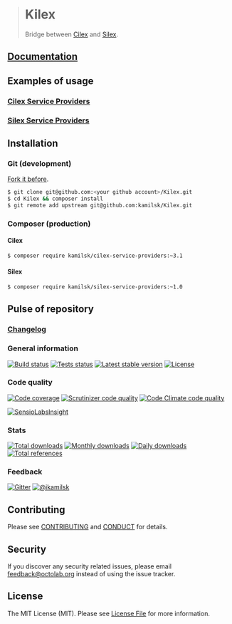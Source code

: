 > # Kilex
>
> Bridge between [Cilex](https://github.com/Cilex/Cilex) and [Silex](https://github.com/silexphp/Silex).

## [Documentation](http://kamilsk.github.io/Kilex/)

## Examples of usage

### [Cilex Service Providers](https://github.com/kamilsk/CilexServiceProviders)

### [Silex Service Providers](https://github.com/kamilsk/SilexServiceProviders)

## Installation

### Git (development)

[Fork it before](https://github.com/kamilsk/Kilex/fork).

```bash
$ git clone git@github.com:<your github account>/Kilex.git
$ cd Kilex && composer install
$ git remote add upstream git@github.com:kamilsk/Kilex.git
```

### Composer (production)

#### Cilex

```bash
$ composer require kamilsk/cilex-service-providers:~3.1
```

#### Silex

```bash
$ composer require kamilsk/silex-service-providers:~1.0
```

## Pulse of repository

### [Changelog](CHANGELOG.md)

### General information

[![Build status](https://travis-ci.org/kamilsk/Kilex.svg)](https://travis-ci.org/kamilsk/Kilex)
[![Tests status](http://php-eye.com/badge/kamilsk/kilex/tested.svg)](http://php-eye.com/package/kamilsk/kilex)
[![Latest stable version](https://poser.pugx.org/kamilsk/kilex/v/stable.png)](https://packagist.org/packages/kamilsk/kilex)
[![License](https://poser.pugx.org/kamilsk/kilex/license.png)](https://packagist.org/packages/kamilsk/kilex)

### Code quality

[![Code coverage](https://scrutinizer-ci.com/g/kamilsk/Kilex/badges/coverage.png?b=master)](https://scrutinizer-ci.com/g/kamilsk/Kilex/?branch=master)
[![Scrutinizer code quality](https://scrutinizer-ci.com/g/kamilsk/Kilex/badges/quality-score.png?b=master)](https://scrutinizer-ci.com/g/kamilsk/Kilex/?branch=master)
[![Code Climate code quality](https://codeclimate.com/github/kamilsk/Kilex/badges/gpa.svg)](https://codeclimate.com/github/kamilsk/Kilex)

[![SensioLabsInsight](https://insight.sensiolabs.com/projects/2a986f75-1b01-4dcf-882a-a2f842e22a9c/big.png)](https://insight.sensiolabs.com/projects/2a986f75-1b01-4dcf-882a-a2f842e22a9c)

### Stats

[![Total downloads](https://poser.pugx.org/kamilsk/kilex/downloads.png)](https://packagist.org/packages/kamilsk/kilex)
[![Monthly downloads](https://poser.pugx.org/kamilsk/kilex/d/monthly.png)](https://packagist.org/packages/kamilsk/kilex)
[![Daily downloads](https://poser.pugx.org/kamilsk/kilex/d/daily.png)](https://packagist.org/packages/kamilsk/kilex)
[![Total references](https://www.versioneye.com/php/kamilsk:kilex/reference_badge.svg)](https://www.versioneye.com/php/kamilsk:kilex/references)

### Feedback

[![Gitter](https://badges.gitter.im/Join%20Chat.svg)](https://gitter.im/kamilsk/small-tools?utm_source=badge&utm_medium=badge&utm_campaign=pr-badge)
[![@ikamilsk](https://img.shields.io/badge/author-%40ikamilsk-blue.svg)](https://twitter.com/ikamilsk)

## Contributing

Please see [CONTRIBUTING](CONTRIBUTING.md) and [CONDUCT](CONDUCT.md) for details.

## Security

If you discover any security related issues, please email feedback@octolab.org instead of using the issue tracker.

## License

The MIT License (MIT). Please see [License File](LICENSE.md) for more information.

